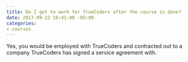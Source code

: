 ```yaml
---
title: Do I get to work for TrueCoders after the course is done?
date: 2017-09-22 16:41:00 -05:00
categories:
- courses
---
```


Yes, you would be employed with TrueCoders and contracted out to a company TrueCoders has signed a service agreement with.